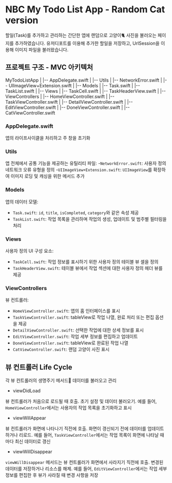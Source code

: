 # NBC My Todo List App - Random Cat version

할일(Task)를 추가하고 관리하는 간단한 앱에 랜덤으로 고양이🐈 사진을 불러오는 페이지를 추가하였습니다.
유저디포트를 이용해 추가한 할일을 저장하고, UrlSession을 이용해 이미지 파일을 불러왔습니다.




## 프로젝트 구조 - MVC 아키텍처

MyTodoListApp
|
|-- AppDelegate.swift
|
|-- Utils
|   |-- NetworkError.swift
|   |-- UIImageView+Extension.swift
|
|-- Models
|   |-- Task.swift
|   |-- TaskList.swift
|
|-- Views
|   |-- TaskCell.swift
|   |-- TaskHeaderView.swift
|
|-- ViewControllers
|   |-- HomeViewController.swift
|   |-- TaskViewController.swift
|   |-- DetailViewController.swift
|   |-- EditViewController.swift
|   |-- DoneViewController.swift
|   |-- CatViewController.swift


### AppDelegate.swift

앱의 라이프사이클을 처리하고 주 창을 초기화

### Utils

앱 전체에서 공통 기능을 제공하는 유틸리티 파일: 
-`NetworkError.swift`: 사용자 정의 네트워크 오류 유형을 정의
-`UIImageView+Extension.swift`: `UIImageView`를 확장하여 이미지 로딩 및 캐싱을 위한 메서드 추가

### Models

앱의 데이터 모델:

- `Task.swift`: `id`, `title`, `isCompleted`, `category`와 같은 속성 제공
- `TaskList.swift`: 작업 목록을 관리하며 작업의 생성, 업데이트 및 범주별 필터링을 처리

### Views

사용자 정의 UI 구성 요소:

- `TaskCell.swift`: 작업 정보를 표시하기 위한 사용자 정의 테이블 뷰 셀을 정의
- `TaskHeaderView.swift`: 테이블 뷰에서 작업 섹션에 대한 사용자 정의 헤더 뷰를 제공

### ViewControllers

뷰 컨트롤러:

- `HomeViewController.swift`: 앱의 홈 인터페이스를 표시
- `TaskViewController.swift`: tableView로 작업 나열, 완료 처리 또는 편집 옵션을 제공
- `DetailViewController.swift`: 선택한 작업에 대한 상세 정보를 표시
- `EditViewController.swift`: 작업 세부 정보를 편집하고 업데이트
- `DoneViewController.swift`: tableView로 완료된 작업 나열
- `CatViewController.swift`: 랜덤 고양이 사진 표시




## 뷰 컨트롤러 Life Cycle

각 뷰 컨트롤러의 생명주기 메서드 데이터를 불러오고 관리

- viewDidLoad

뷰 컨트롤러가 처음으로 로드될 때 호출. 초기 설정 및 데이터 불러오기. 예를 들어, `HomeViewController`에서는 사용자의 작업 목록을 초기화하고 표시

- viewWillAppear

뷰 컨트롤러가 화면에 나타나기 직전에 호출. 화면이 갱신되기 전에 데이터를 업데이트하거나 리로드. 예를 들어, `TaskViewController`에서는 작업 목록이 화면에 나타날 때마다 최신 데이터로 갱신

- viewWillDisappear

`viewWillDisappear` 메서드는 뷰 컨트롤러가 화면에서 사라지기 직전에 호출. 변경된 데이터를 저장하거나 리소스를 해제. 예를 들어, `EditViewController`에서는 작업 세부 정보를 편집한 후 뷰가 사라질 때 변경 사항을 저장
